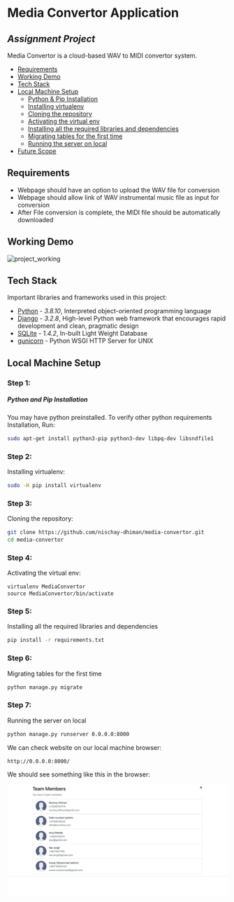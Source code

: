 # Media Convertor Application
## _Assignment Project_

Media Convertor is a cloud-based WAV to MIDI convertor system.

- [Requirements](#requirements)
- [Working Demo](#wokring-demo)
- [Tech Stack](#tech-stack)
- [Local Machine Setup](#local-machine-setup)
    - [Python & Pip Installation](#local-machine-setup)
    - [Installing virtualenv](#local-machine-setup)
    - [Cloning the repository](#local-machine-setup)
    - [Activating the virtual env](#local-machine-setup)
    - [Installing all the required libraries and dependencies](#local-machine-setup)
    - [Migrating tables for the first time](#local-machine-setup)
    - [Running the server on local](local-machine-setup)
- [Future Scope](#tech-stack)

## Requirements
- Webpage should have an option to upload the WAV file for conversion 
- Webpage should allow link of WAV instrumental music file as input for conversion
- After File conversion is complete, the MIDI file should be automatically downloaded

## Working Demo
![project_working](assets/media-convertor.gif)

## Tech Stack

Important libraries and frameworks used in this project:

- [Python](https://www.python.org/) - _3.8.10_, Interpreted object-oriented programming language
- [Django](https://www.djangoproject.com/) - _3.2.8_, High-level Python web framework that encourages rapid development and clean, pragmatic design
- [SQLite](https://www.sqlite.org/index.html) - _1.4.2_, In-built Light Weight Database
- [gunicorn](https://gunicorn.org/) - Python WSGI HTTP Server for UNIX

## Local Machine Setup

### Step 1:
##### Python and Pip Installation

You may have python preinstalled. To verify other python requirements Installation, Run:
```sh
sudo apt-get install python3-pip python3-dev libpq-dev libsndfile1
```

### Step 2:
Installing virtualenv:
```sh
sudo -H pip install virtualenv
```

### Step 3:
Cloning the repository:
```sh
git clone https://github.com/nischay-dhiman/media-convertor.git
cd media-convertor
```

### Step 4:
Activating the virtual env:
```shell
virtualenv MediaConvertor
source MediaConvertor/bin/activate
```

### Step 5:
Installing all the required libraries and dependencies
```sh
pip install -r requirements.txt
```

### Step 6:
Migrating tables for the first time
```sh
python manage.py migrate
```

### Step 7:
Running the server on local
```sh
python manage.py runserver 0.0.0.0:8000
```
We can check website on our local machine browser:
```
http://0.0.0.0:8000/
```
We should see something like this in the browser:

![image logo](assets/local-output.png)

